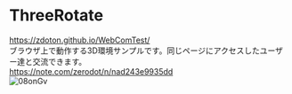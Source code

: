 # ThreeRotate
https://zdoton.github.io/WebComTest/  
ブラウザ上で動作する3D環境サンプルです。同じページにアクセスしたユーザー達と交流できます。  
https://note.com/zerodot/n/nad243e9935dd  
![08onGv](https://user-images.githubusercontent.com/39454106/160818529-6068abd0-4feb-426b-af1a-e3cbbd1180e4.gif)

